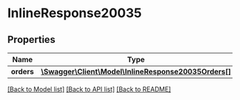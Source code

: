 # InlineResponse20035

## Properties
Name | Type | Description | Notes
------------ | ------------- | ------------- | -------------
**orders** | [**\Swagger\Client\Model\InlineResponse20035Orders[]**](InlineResponse20035Orders.md) |  | [optional] 

[[Back to Model list]](../../README.md#documentation-for-models) [[Back to API list]](../../README.md#documentation-for-api-endpoints) [[Back to README]](../../README.md)

